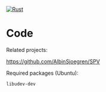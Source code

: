[![Rust](https://github.com/Jovian-Entertainment-Studios/Project-Heaven-Code/actions/workflows/rust.yml/badge.svg?branch=main)](https://github.com/Jovian-Entertainment-Studios/Project-Heaven-Code/actions/workflows/rust.yml)

# Code

Related projects:

https://github.com/AlbinSjoegren/SPV


Required packages (Ubuntu):

```
libudev-dev
```
